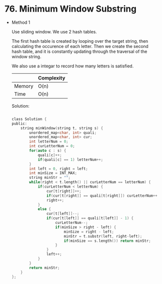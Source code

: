 # 76. Minimum Window Substring 
- Method 1

    Use sliding window. We use 2 hash tables. 
    
    The first hash table is created by looping over the target string, then calculating the occurence of each letter. Then we create the second hash table, and it is constantly updating through the traversal of the window string.

    We also use a integar to record how many letters is satisfied.

    | |   Complexity  |
    | ----------- | ----------- | 
    |  Memory     | O(n) | 
    |      Time       |  O(n) | 


    Solution:

    ``` h

    class Solution {
    public:
        string minWindow(string t, string s) {
            unordered_map<char, int> quali;
            unordered_map<char, int> cur;
            int letterNum = 0;
            int curLetterNum = 0;
            for(auto c : s) {
                quali[c]++;
                if(quali[c] == 1) letterNum++;
            }
            int left = 0, right = left;
            int minSize = INT_MAX;
            string minStr = "";
            while(right < t.length() || curLetterNum == letterNum) {
                if(curLetterNum < letterNum) {
                    cur[t[right]]++;
                    if(cur[t[right]] == quali[t[right]]) curLetterNum++;
                    right++;
                }
                else {
                    cur[t[left]]--;
                    if(cur[t[left]] == quali[t[left]] - 1) {
                        curLetterNum--;
                        if(minSize > right - left) {
                            minSize = right - left;
                            minStr = t.substr(left, right-left);
                            if(minSize == s.length()) return minStr; 
                        }
                    }
                    left++;
                }
            }
            return minStr;
        }
    };

    ```

<!-- - Method 2

    This is another method.

    | |   Complexity  |
    | ----------- | ----------- | 
    |  Memory     | O(n) | 
    |      Time       |  O(n) | 


    Solution:

    ``` h



    ```

- Additional Knowledge:
       
    Here are some additional knowledge.



<br> -->